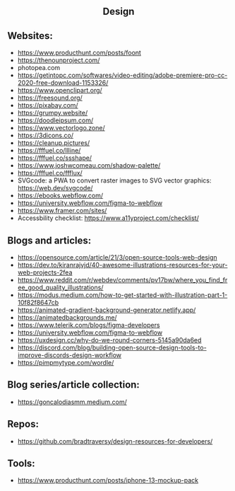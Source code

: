 <h2 align="center">Design</h2>

## Websites:

- https://www.producthunt.com/posts/foont
- https://thenounproject.com/
- photopea.com
- https://getintopc.com/softwares/video-editing/adobe-premiere-pro-cc-2020-free-download-1153326/
- https://www.openclipart.org/
- https://freesound.org/
- https://pixabay.com/
- https://grumpy.website/
- https://doodleipsum.com/
- https://www.vectorlogo.zone/
- https://3dicons.co/
- https://cleanup.pictures/
- https://fffuel.co/llline/
- https://fffuel.co/ssshape/
- https://www.joshwcomeau.com/shadow-palette/
- https://fffuel.co/ffflux/
- SVGcode: a PWA to convert raster images to SVG vector graphics: https://web.dev/svgcode/
- https://ebooks.webflow.com/
- https://university.webflow.com/figma-to-webflow
- https://www.framer.com/sites/
- Accessbility checklist: https://www.a11yproject.com/checklist/

## Blogs and articles:

- https://opensource.com/article/21/3/open-source-tools-web-design
- https://dev.to/kiranrajvjd/40-awesome-illustrations-resources-for-your-web-projects-2fea
- https://www.reddit.com/r/webdev/comments/pv17bw/where_you_find_free_good_quality_illustrations/
- https://modus.medium.com/how-to-get-started-with-illustration-part-1-10f82f8647cb
- https://animated-gradient-background-generator.netlify.app/
- https://animatedbackgrounds.me/
- https://www.telerik.com/blogs/figma-developers
- https://university.webflow.com/figma-to-webflow
- https://uxdesign.cc/why-do-we-round-corners-5145a90da6ed
- https://discord.com/blog/building-open-source-design-tools-to-improve-discords-design-workflow
- https://pimpmytype.com/wordle/

## Blog series/article collection:

- https://goncalodiasmm.medium.com/

## Repos:

- https://github.com/bradtraversy/design-resources-for-developers/

## Tools:

- https://www.producthunt.com/posts/iphone-13-mockup-pack
